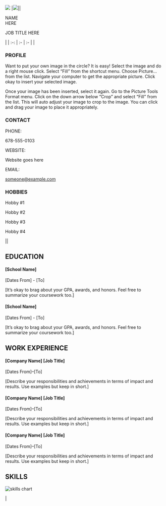 ﻿![](Aspose.Words.36b437ea-4619-4150-a564-de3480f4a174.001.png)
|![](Aspose.Words.36b437ea-4619-4150-a564-de3480f4a174.002.png)||<p>NAME<br>HERE</p><p>JOB TITLE HERE</p>|
| :-: | :- | :- |
|<p><h3>**PROFILE**</h3></p><p>Want to put your own image in the circle?  It is easy!  Select the image and do a right mouse click.  Select “Fill” from the shortcut menu.  Choose Picture… from the list.  Navigate your computer to get the appropriate picture.  Click okay to insert your selected image.</p><p></p><p>Once your image has been inserted, select it again.  Go to the Picture Tools Format menu. Click on the down arrow below “Crop” and select “Fill” from the list.  This will auto adjust your image to crop to the image.  You can click and drag your image to place it appropriately.</p><p></p><p><h3>**CONTACT**</h3></p><p>PHONE:</p><p>678-555-0103</p><p></p><p>WEBSITE:</p><p>Website goes here</p><p></p><p>EMAIL:</p><p>someone@example.com[](mailto:emailgoeshere@example.com)</p><p><h3>**HOBBIES**</h3></p><p>Hobby #1</p><p>Hobby #2</p><p>Hobby #3</p><p>Hobby #4</p>||<p><h2>**EDUCATION**</h2></p><p><h4>**[School Name]**</h4></p><p>[Dates From] - [To]</p><p>[It’s okay to brag about your GPA, awards, and honors. Feel free to summarize your coursework too.]</p><p></p><p><h4>**[School Name]**</h4></p><p>[Dates From] - [To]</p><p>[It’s okay to brag about your GPA, awards, and honors. Feel free to summarize your coursework too.]</p><p><h2>**WORK EXPERIENCE**</h2></p><p><h4>**[Company Name]  [Job Title]**</h4></p><p>[Dates From]–[To]</p><p>[Describe your responsibilities and achievements in terms of impact and results. Use examples but keep in short.] </p><p></p><p><h4>**[Company Name]  [Job Title]**</h4></p><p>[Dates From]–[To]</p><p>[Describe your responsibilities and achievements in terms of impact and results. Use examples but keep in short.] </p><p></p><p><h4>**[Company Name]  [Job Title]**</h4></p><p>[Dates From]–[To]</p><p>[Describe your responsibilities and achievements in terms of impact and results. Use examples but keep in short.] </p><p></p><p><h2>**SKILLS**</h2></p><p>![skills chart](Aspose.Words.36b437ea-4619-4150-a564-de3480f4a174.003.png)</p>|

